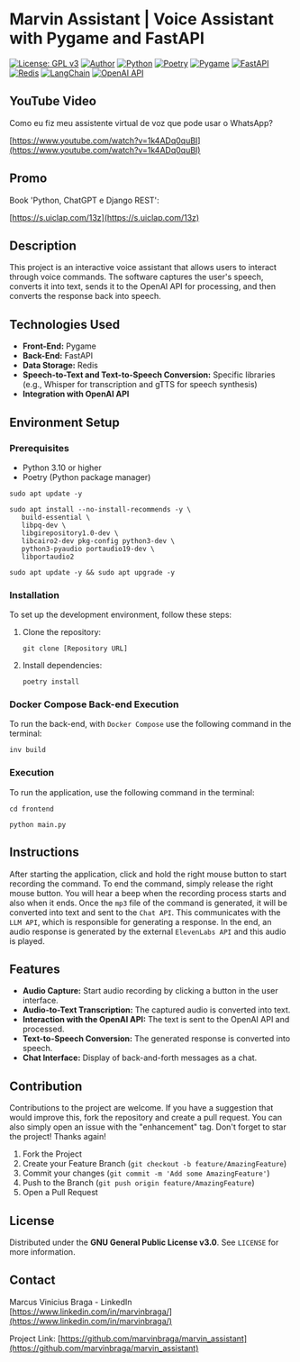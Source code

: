 # Marvin Assistant | Voice Assistant with Pygame and FastAPI

[![License: GPL v3](https://img.shields.io/badge/License-GPLv3-blue.svg)](https://www.gnu.org/licenses/gpl-3.0)
[![Author](https://img.shields.io/badge/author-Marcus%20Vinicius%20Braga-blue.svg)](https://www.linkedin.com/in/marvinbraga/)
[![Python](https://img.shields.io/badge/Python-3.10-blue.svg)](https://www.python.org/downloads/release/python-3100/)
[![Poetry](https://img.shields.io/badge/Poetry-1.1.6-blue.svg)](https://python-poetry.org/)
[![Pygame](https://img.shields.io/badge/Pygame-2.0.1-orange.svg)](https://www.pygame.org/news)
[![FastAPI](https://img.shields.io/badge/FastAPI-0.65.2-green.svg)](https://fastapi.tiangolo.com/)
[![Redis](https://img.shields.io/badge/Redis-6.2.5-red.svg)](https://redis.io/)
[![LangChain](https://img.shields.io/badge/LangChain%20Framework-latest-blue.svg)](https://github.com/langchain-ai/langchain)
[![OpenAI API](https://img.shields.io/badge/OpenAI%20API-0.28.1-orange.svg)](https://beta.openai.com/)

## YouTube Video

Como eu fiz meu assistente virtual de voz que pode usar o WhatsApp?

[https://www.youtube.com/watch?v=1k4ADq0quBI](https://www.youtube.com/watch?v=1k4ADq0quBI)

## Promo

Book 'Python, ChatGPT e Django REST':

[https://s.uiclap.com/13z](https://s.uiclap.com/13z)

## Description

This project is an interactive voice assistant that allows users to interact through voice commands. The software
captures the user's speech, converts it into text, sends it to the OpenAI API for processing, and then converts the
response back into speech.

## Technologies Used

- **Front-End:** Pygame
- **Back-End:** FastAPI
- **Data Storage:** Redis
- **Speech-to-Text and Text-to-Speech Conversion:** Specific libraries (e.g., Whisper for transcription and gTTS for
  speech synthesis)
- **Integration with OpenAI API**

## Environment Setup

### Prerequisites

- Python 3.10 or higher
- Poetry (Python package manager)

```shell
sudo apt update -y 
```

```shell
sudo apt install --no-install-recommends -y \
   build-essential \
   libpq-dev \
   libgirepository1.0-dev \
   libcairo2-dev pkg-config python3-dev \
   python3-pyaudio portaudio19-dev \
   libportaudio2
```

```shell
sudo apt update -y && sudo apt upgrade -y
```

### Installation

To set up the development environment, follow these steps:

1. Clone the repository:
   ```shell
   git clone [Repository URL]
   ```
2. Install dependencies:
   ```shell
   poetry install
   ```

### Docker Compose Back-end Execution

To run the back-end, with `Docker Compose` use the following command in the terminal:

```shell
inv build
```

### Execution

To run the application, use the following command in the terminal:

```shell
cd frontend
```

```shell
python main.py
```

## Instructions

After starting the application, click and hold the right mouse button to start recording the command. To end the
command, simply release the right mouse button. You will hear a beep when the recording process starts and also when it
ends. Once the `mp3` file of the command is generated, it will be converted into text and sent to the `Chat API`. This
communicates with the `LLM API`, which is responsible for generating a response. In the end, an audio response is
generated by the external `ElevenLabs API` and this audio is played.

## Features

- **Audio Capture:** Start audio recording by clicking a button in the user interface.
- **Audio-to-Text Transcription:** The captured audio is converted into text.
- **Interaction with the OpenAI API:** The text is sent to the OpenAI API and processed.
- **Text-to-Speech Conversion:** The generated response is converted into speech.
- **Chat Interface:** Display of back-and-forth messages as a chat.

## Contribution

Contributions to the project are welcome. If you have a suggestion that would improve this, fork the repository and
create a pull request. You can also simply open an issue with the "enhancement" tag. Don't forget to star the project!
Thanks again!

1. Fork the Project
2. Create your Feature Branch (`git checkout -b feature/AmazingFeature`)
3. Commit your changes (`git commit -m 'Add some AmazingFeature'`)
4. Push to the Branch (`git push origin feature/AmazingFeature`)
5. Open a Pull Request

## License

Distributed under the **GNU General Public License v3.0**. See `LICENSE` for more information.

## Contact

Marcus Vinicius Braga - LinkedIn [https://www.linkedin.com/in/marvinbraga/](https://www.linkedin.com/in/marvinbraga/)

Project Link: [https://github.com/marvinbraga/marvin_assistant](https://github.com/marvinbraga/marvin_assistant)
